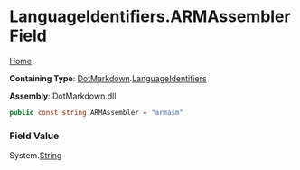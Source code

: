 <a name="_top"></a>

# LanguageIdentifiers\.ARMAssembler Field

[Home](../../../README.md#_top)

**Containing Type**: [DotMarkdown](../../README.md#_top)\.[LanguageIdentifiers](../README.md#_top)

**Assembly**: DotMarkdown\.dll

```csharp
public const string ARMAssembler = "armasm"
```

### Field Value

System\.[String](https://docs.microsoft.com/en-us/dotnet/api/system.string)